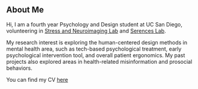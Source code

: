 ## About Me

Hi, I am a fourth year Psychology and Design student at UC San Diego, volunteering in [Stress and Neuroimaging Lab](https://medschool.ucsd.edu/som/psychiatry/research/snl/pages/default.aspx) and [Serences Lab](https://serenceslab.ucsd.edu/home).  

My research interest is exploring the human-centered design methods in mental health area, such as tech-based psychological treatment, early psychological intervention tool, and overall patient ergonomics. My past projects also explored areas in health-related misinformation and prosocial behaviors. 

You can find my CV [here](https://ruhuang24.github.io/assets/cv/Ruijie_Huang.pdf)

